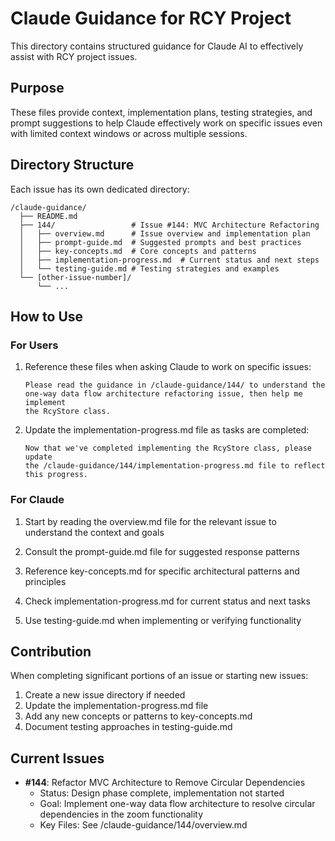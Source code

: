 # Claude Guidance for RCY Project

This directory contains structured guidance for Claude AI to effectively assist with RCY project issues.

## Purpose

These files provide context, implementation plans, testing strategies, and prompt suggestions to help Claude effectively work on specific issues even with limited context windows or across multiple sessions.

## Directory Structure

Each issue has its own dedicated directory:

```
/claude-guidance/
  ├── README.md
  ├── 144/                 # Issue #144: MVC Architecture Refactoring
  │   ├── overview.md      # Issue overview and implementation plan
  │   ├── prompt-guide.md  # Suggested prompts and best practices
  │   ├── key-concepts.md  # Core concepts and patterns
  │   ├── implementation-progress.md  # Current status and next steps
  │   └── testing-guide.md # Testing strategies and examples
  └── [other-issue-number]/
      └── ...
```

## How to Use

### For Users

1. Reference these files when asking Claude to work on specific issues:
   ```
   Please read the guidance in /claude-guidance/144/ to understand the 
   one-way data flow architecture refactoring issue, then help me implement
   the RcyStore class.
   ```

2. Update the implementation-progress.md file as tasks are completed:
   ```
   Now that we've completed implementing the RcyStore class, please update
   the /claude-guidance/144/implementation-progress.md file to reflect
   this progress.
   ```

### For Claude

1. Start by reading the overview.md file for the relevant issue to understand the context and goals

2. Consult the prompt-guide.md file for suggested response patterns 

3. Reference key-concepts.md for specific architectural patterns and principles

4. Check implementation-progress.md for current status and next tasks

5. Use testing-guide.md when implementing or verifying functionality

## Contribution

When completing significant portions of an issue or starting new issues:

1. Create a new issue directory if needed
2. Update the implementation-progress.md file
3. Add any new concepts or patterns to key-concepts.md
4. Document testing approaches in testing-guide.md

## Current Issues

- **#144**: Refactor MVC Architecture to Remove Circular Dependencies
  - Status: Design phase complete, implementation not started
  - Goal: Implement one-way data flow architecture to resolve circular dependencies in the zoom functionality
  - Key Files: See /claude-guidance/144/overview.md